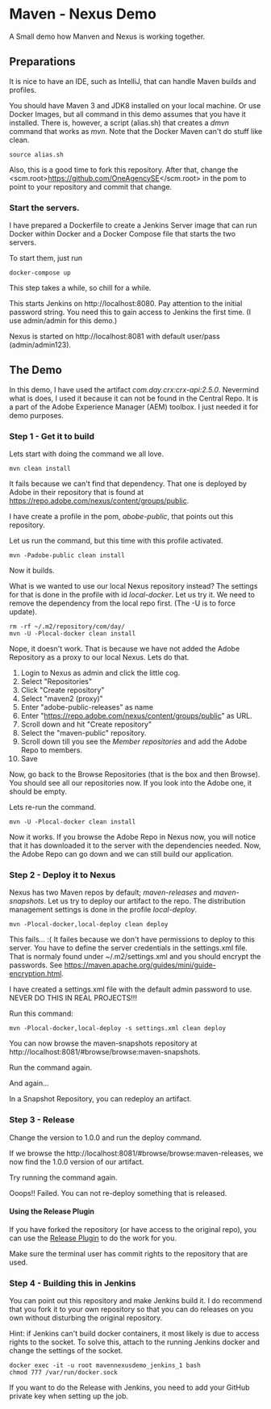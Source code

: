 # Maven - Nexus Demo

A Small demo how Manven and Nexus is working together.

## Preparations

It is nice to have an IDE, such as IntelliJ, that can handle Maven builds and profiles.

You should have Maven 3 and JDK8 installed on your local machine. Or use Docker Images, but
all command in this demo assumes that you have it installed. There is, however, a script (alias.sh) 
that creates a _dmvn_ command that works as _mvn_. Note that the Docker Maven can't do stuff like clean.

```commandline
source alias.sh
```
Also, this is a good time to fork this repository. After that, change the 
<scm.root>https://github.com/OneAgencySE</scm.root> in the pom to point to your repository and commit that change.

### Start the servers.

I have prepared a Dockerfile to create a Jenkins Server image that can run Docker within Docker and 
a Docker Compose file that starts the two servers.

To start them, just run
```commandline
docker-compose up
```

This step takes a while, so chill for a while.


This starts Jenkins on http://localhost:8080. Pay attention to the initial password string. You need
this to gain access to Jenkins the first time. (I use admin/admin for this demo.)

Nexus is started on http://localhost:8081 with default user/pass (admin/admin123).


## The Demo

In this demo, I have used the artifact _com.day.crx:crx-api:2.5.0_. Nevermind what is does, I used it because
it can not be found in the Central Repo. It is a part of the Adobe Experience Manager (AEM) toolbox. I just
needed it for demo purposes.

### Step 1 - Get it to build

Lets start with doing the command we all love.

```commandline
mvn clean install
``` 

It fails because we can't find that dependency. That one is deployed by Adobe in their repository that is
found at https://repo.adobe.com/nexus/content/groups/public.

I have create a profile in the pom, _abobe-public_, that points out this repository.

Let us run the command, but this time with this profile activated.

```commandline
mvn -Padobe-public clean install
```

Now it builds.

What is we wanted to use our local Nexus repository instead? The settings for that is done in the profile with id
_local-docker_. Let us try it. We need to remove the dependency from the local repo first. (The -U is to force update).

```commandline
rm -rf ~/.m2/repository/com/day/
mvn -U -Plocal-docker clean install
```

Nope, it doesn't work. That is because we have not added the Adobe Repository as a proxy to our local Nexus. Lets do that.

1. Login to Nexus as admin and click the little cog.
1. Select "Repositories"
1. Click "Create repository"
1. Select "maven2 (proxy)"
1. Enter "adobe-public-releases" as name
1. Enter "https://repo.adobe.com/nexus/content/groups/public" as URL.
1. Scroll down and hit "Create repository"
1. Select the "maven-public" repository.
1. Scroll down till you see the _Member repositories_ and add the Adobe Repo to members.
1. Save

Now, go back to the Browse Repositories (that is the box and then Browse). You should see all our repositories now. If you
look into the Adobe one, it should be empty.

Lets re-run the command.
```commandline
mvn -U -Plocal-docker clean install
```

Now it works. If you browse the Adobe Repo in Nexus now, you will notice
that it has downloaded it to the server with the dependencies needed. Now, the
Adobe Repo can go down and we can still build our application.

### Step 2 - Deploy it to Nexus

Nexus has two Maven repos by default; _maven-releases_ and _maven-snapshots_.
Let us try to deploy our artifact to the repo. The distribution management  settings is done in the profile _local-deploy_.

```commandline
mvn -Plocal-docker,local-deploy clean deploy
```

This fails... :( It failes because we don't have permissions to deploy to this server. You have to define the server
credentials in the settings.xml file. That is normaly found under ~/.m2/settings.xml and you should encrypt the passwords.
See https://maven.apache.org/guides/mini/guide-encryption.html.

I have created a settings.xml file with the default admin password to use. NEVER DO THIS IN REAL PROJECTS!!!

Run this command:
```commandline
mvn -Plocal-docker,local-deploy -s settings.xml clean deploy
```

You can now browse the maven-snapshots repository at http://localhost:8081/#browse/browse:maven-snapshots.

Run the command again.

And again...

In a Snapshot Repository, you can redeploy an artifact. 

### Step 3 - Release

Change the version to 1.0.0 and run the deploy command.

If we browse the http://localhost:8081/#browse/browse:maven-releases, we now find the 1.0.0 version of our artifact.

Try running the command again.

Ooops!! Failed. You can not re-deploy something that is released.

#### Using the Release Plugin

If you have forked the repository (or have access to the original repo), you can use the 
[Release Plugin](http://maven.apache.org/maven-release/maven-release-plugin/) to do the work for you.

Make sure the terminal user has commit rights to the repository that are used.



### Step 4 - Building this in Jenkins


You can point out this repository and make Jenkins build it. I do recommend that you fork it to your own
repository so that you can do releases on you own without disturbing the original repository.

Hint: if Jenkins can't build docker containers, it most likely is due to access rights to the socket.
To solve this, attach to the running Jenkins docker and change the settings of the socket.

```commandline
docker exec -it -u root mavennexusdemo_jenkins_1 bash
chmod 777 /var/run/docker.sock
```
If you want to do the Release with Jenkins, you need to add your GitHub private key when setting up the job.

